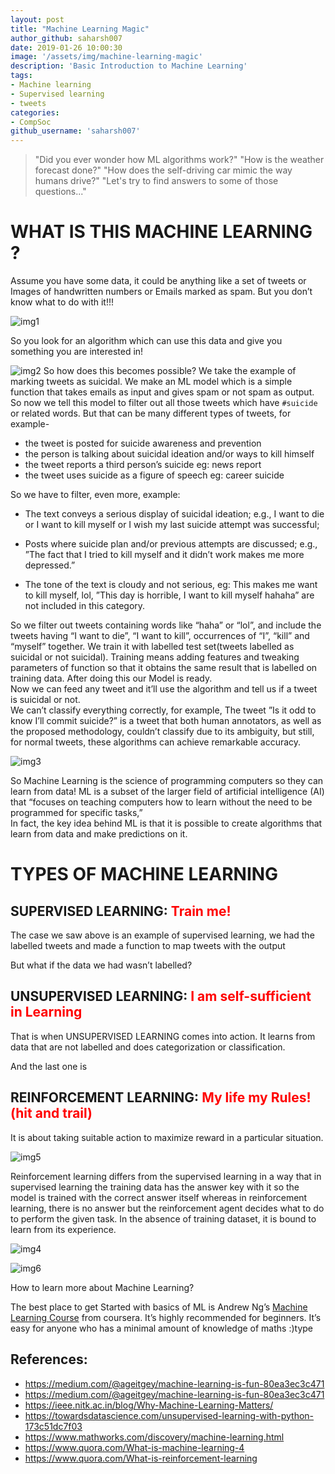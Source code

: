 ```yaml
---
layout: post
title: "Machine Learning Magic"
author_github: saharsh007
date: 2019-01-26 10:00:30
image: '/assets/img/machine-learning-magic'
description: 'Basic Introduction to Machine Learning'
tags:
- Machine learning 
- Supervised learning
- tweets
categories:
- CompSoc
github_username: 'saharsh007'
---
```


>"Did you ever wonder how ML algorithms work?"
>"How is the weather forecast done?"
>"How does the self-driving car mimic the way humans drive?"
>"Let's try to find answers to some of those questions..."

# WHAT IS THIS MACHINE LEARNING ?

Assume you have some data, it could be anything like a set of tweets or Images of handwritten numbers or Emails marked as spam.
But you don’t know what to do with it!!!

![img1](/blog/assets/img/machine-learning-magic/1.jpeg)

So you look for an algorithm which can use this data and give you something you are interested in!  

![img2](/blog/assets/img/machine-learning-magic/2.png)
So how does this becomes possible? We take the example of marking tweets as suicidal. We make an ML model which is a simple function that takes emails as input and gives spam or not spam as output. So now we tell this model to filter out all those tweets which have `#suicide` or related words. But that can be many different types of tweets, for example-  

* the tweet is posted for suicide awareness and prevention
* the person is talking about suicidal ideation and/or ways to kill himself
* the tweet reports a third person’s suicide eg: news report
* the tweet uses suicide as a figure of speech eg: career suicide

So we have to filter, even more, example:
* The text conveys a serious display of suicidal ideation; e.g., I want to die or I want to kill myself or I wish my last suicide attempt was successful;

* Posts where suicide plan and/or previous attempts are discussed; e.g., ”The fact that I tried to kill myself and it didn’t work makes me more depressed.”

* The tone of the text is cloudy and not serious, eg: This makes me want to kill myself, lol, ”This day is horrible, I want to kill myself hahaha” are not included in this category.

So we filter out tweets containing words like “haha” or “lol”, and include the tweets having “I want to die”, “I want to kill”, occurrences of “I”, “kill” and “myself” together. We train it with labelled test set(tweets labelled as suicidal or not suicidal).  Training means adding features and tweaking parameters of function so that it obtains the same result that is labelled on training data. After doing this our Model is ready.  
Now we can feed any tweet and it’ll use the algorithm and tell us if a tweet is suicidal or not.  
We can’t classify everything correctly, for example,  The tweet ”Is it odd to know I’ll commit suicide?” is a tweet that both human annotators, as well as the proposed methodology, couldn’t classify due to its ambiguity, but still, for normal tweets, these algorithms can achieve remarkable accuracy.

![img3](/blog/assets/img/machine-learning-magic/3.png)

So Machine Learning is the science of programming computers so they can learn from data!
ML is a subset of the larger field of artificial intelligence (AI) that “focuses on teaching computers how to learn without the need to be programmed for specific tasks,”  
In fact, the key idea behind ML is that it is possible to create algorithms that learn from data and make predictions on it.

# TYPES OF MACHINE LEARNING

## SUPERVISED LEARNING:<span style="color:red"> Train me!</span>

The case we saw above is an example of supervised learning, we had the labelled tweets and made a function to map tweets with the output

But what if the data we had wasn’t labelled?

## UNSUPERVISED LEARNING:<span style="color:red"> I am self-sufficient in Learning</span>

That is when UNSUPERVISED LEARNING comes into action. It learns from data that are not labelled and does categorization or classification.

And the last one is  

## REINFORCEMENT LEARNING: <span style="color:red">My life my Rules! (hit and trail) 

It is about taking suitable action to maximize reward in a particular situation.

![img5](/blog/assets/img/machine-learning-magic/5.jpeg)

Reinforcement learning differs from the supervised learning in a way that in supervised learning the training data has the answer key with it so the model is trained with the correct answer itself whereas in reinforcement learning, there is no answer but the reinforcement agent decides what to do to perform the given task. In the absence of training dataset, it is bound to learn from its experience.

![img4](/blog/assets/img/machine-learning-magic/4.png)

![img6](/blog/assets/img/machine-learning-magic/6.png)

How to learn more about Machine Learning?

The best place to get Started with basics of ML is Andrew Ng’s [Machine Learning Course](https://www.coursera.org/learn/machine-learning) from coursera. It’s highly recommended for beginners. It’s easy for anyone who has a minimal amount of knowledge of maths :)type

## References:  

* https://medium.com/@ageitgey/machine-learning-is-fun-80ea3ec3c471
* https://medium.com/@ageitgey/machine-learning-is-fun-80ea3ec3c471
* https://ieee.nitk.ac.in/blog/Why-Machine-Learning-Matters/
* https://towardsdatascience.com/unsupervised-learning-with-python-173c51dc7f03  
* https://www.mathworks.com/discovery/machine-learning.html   
* https://www.quora.com/What-is-machine-learning-4  
* https://www.quora.com/What-is-reinforcement-learning  